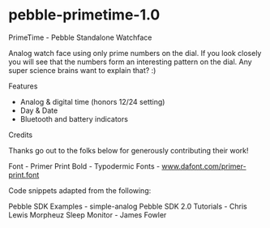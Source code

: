 pebble-primetime-1.0
====================

PrimeTime - Pebble Standalone Watchface

Analog watch face using only prime numbers on the dial.  If you look closely you will see that the numbers form an interesting pattern on the dial.  Any super science brains want to explain that? :)

Features
- Analog & digital time (honors 12/24 setting)
- Day & Date
- Bluetooth and battery indicators

Credits

Thanks go out to the folks below for generously contributing their work!

Font - Primer Print Bold - Typodermic Fonts - www.dafont.com/primer-print.font

Code snippets adapted from the following:

Pebble SDK Examples - simple-analog
Pebble SDK 2.0 Tutorials - Chris Lewis
Morpheuz Sleep Monitor - James Fowler


